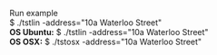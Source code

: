 Run example </br>
$ ./tstlin -address="10a Waterloo Street" </br>
<b>OS Ubuntu:</b> $ ./tstlin -address="10a Waterloo Street" </br>
<b>OS OSX:</b> $ ./tstosx -address="10a Waterloo Street" </br>
